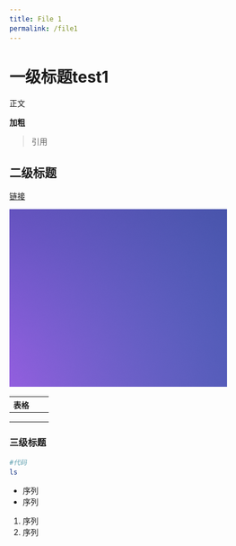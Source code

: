 ```yaml
---
title: File 1
permalink: /file1
---
```


<!-- Your site content here -->
# 一级标题test1

正文

**加粗**

> 引用



## 二级标题



[链接](https://github.com/liliang9693/docstest)



![image-20230313104926741](index.assets/image-20230313104926741.png)

| 表格 |      |      |
| ---- | ---- | ---- |
|      |      |      |
|      |      |      |
|      |      |      |



### 三级标题

```bash
#代码
ls
```

- 序列
- 序列



1. 序列
2. 序列